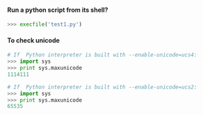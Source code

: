 #### Run a python script from its shell?
```python
>>> execfile('test1.py')
```

#### To check unicode 
```python
# If  Python interpreter is built with --enable-unicode=ucs4:
>>> import sys
>>> print sys.maxunicode
1114111

# If  Python interpreter is built with --enable-unicode=ucs2:
>>> import sys
>>> print sys.maxunicode
65535
```
